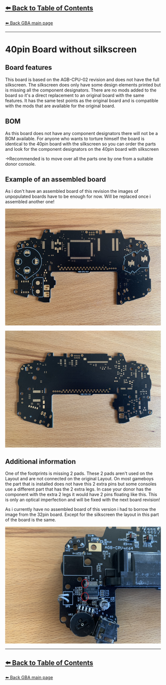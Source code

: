 [:arrow_left: Back to Table of Contents](/../../)
---
[:arrow_left: Back GBA main page](/Advance/)

---

# 40pin Board without silkscreen
## Board features
This board is based on the AGB-CPU-02 revision and does not have the full silkscreen.
The silkscreen does only have some design elements printed but is missing all the component designators.
There are no mods added to the board so it's a direct replacement to an original board with the same features.
It has the same test points as the original board and is compatible with the mods that are available for the original board.

## BOM
As this board does not have any component designators there will not be a BOM available.
For anyone who wants to torture himself the board is identical to the 40pin board with the silkscreen so you can order the parts and look for the component designators on the 40pin board with silkscreen

->Recommended is to move over all the parts one by one from a suitable donor console.

## Example of an assembled board
As i don't have an assembled board of this revision the images of unpopulated boards have to be enough for now. Will be replaced once i assembled another one!

![](/Advance/40pin_without_silkscreen/Images/IMG_9731.jpg) 

![](/Advance/40pin_without_silkscreen/Images/IMG_9732.jpg) 

## Additional information
One of the footprints is missing 2 pads. These 2 pads aren't used on the Layout and are not connected on the original Layout.
On most gameboys the part that is installed does not have this 2 extra pins but some consoles use a different part that has the 2 extra legs.
In case your donor has the component with the extra 2 legs it would have 2 pins floating like this. This is only an optical imperfection and will be fixed with the next board revision!

As i currently have no assembled board of this version i had to borrow the image from the 32pin board. Except for the silkscreen the layout in this part of the board is the same.

![](/Advance/32pin_with_silkscreen/Images/IMG_9725.jpg)

---

[:arrow_left: Back to Table of Contents](/../../)
---
[:arrow_left: Back GBA main page](/Advance/)
